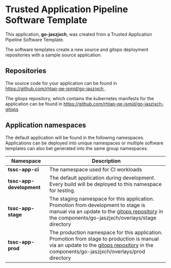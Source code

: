 # Trusted Application Pipeline Software Template

This application, **go-jaszjxch**, was created from a Trusted Application Pipeline Software Template.

The software templates create a new source and gitops deployment repositories with a sample source application. 

## Repositories

The source code for your application can be found in [https://github.com/rhtap-qe-jsmid/go-jaszjxch ](https://github.com/rhtap-qe-jsmid/go-jaszjxch ).
 
The gitops repository, which contains the kubernetes manifests for the application can be found in 
[https://github.com/rhtap-qe-jsmid/go-jaszjxch-gitops ](https://github.com/rhtap-qe-jsmid/go-jaszjxch-gitops ) 

## Application namespaces 

The default application will be found in the following namespaces. Applications can be deployed into unique namespaces or multiple software templates can also bet generated into the same group namespaces.  

|  Namespace   |  Description   |  
| -------- | -------- |
| **tssc-app-ci** | The namespace used for CI workloads |
| **tssc-app-development** | The default application during development. Every build will be deployed to this namespace for testing. |
| **tssc-app-stage** | The staging namespace for this application. Promotion from development to stage is manual via an update to the [gitops repository](https://github.com/rhtap-qe-jsmid/go-jaszjxch-gitops ) in the components/go-jaszjxch/overlays/stage directory |
| **tssc-app-prod** | The production namespace for this application. Promotion from stage to production is manual via an update to the [gitops repository](https://github.com/rhtap-qe-jsmid/go-jaszjxch-gitops ) in the components/go-jaszjxch/overlays/prod directory |